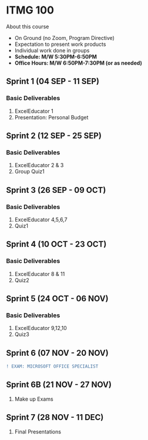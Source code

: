 # ITMG 100

About this course
- On Ground (no Zoom, Program Directive)
- Expectation to present work products
- Individual work done in groups
- **Schedule: M/W 5:30PM-6:50PM**
- **Office Hours: M/W 6:50PM-7:30PM (or as needed)**

## Sprint 1 (04 SEP - 11 SEP)

### Basic Deliverables
1. ExcelEducator 1
2. Presentation: Personal Budget


## Sprint 2 (12 SEP - 25 SEP)

### Basic Deliverables
1. ExcelEducator 2 & 3
2. Group Quiz1

## Sprint 3 (26 SEP - 09 OCT)

### Basic Deliverables
1. ExcelEducator 4,5,6,7
2. Quiz1

## Sprint 4 (10 OCT - 23 OCT)

### Basic Deliverables
1. ExcelEducator 8 & 11
2. Quiz2

## Sprint 5 (24 OCT - 06 NOV)

### Basic Deliverables
1. ExcelEducator 9,12,10
2. Quiz3

## Sprint 6 (07 NOV - 20 NOV)
```diff
! EXAM: MICROSOFT OFFICE SPECIALIST
```

## Sprint 6B (21 NOV - 27 NOV)
1. Make up Exams

## Sprint 7 (28 NOV - 11 DEC)
1. Final Presentations
